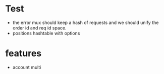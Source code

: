 # Test
- the error mux should keep a hash of requests and we should unify the order id and req id space.
- positions hashtable with options

# features
- account multi
